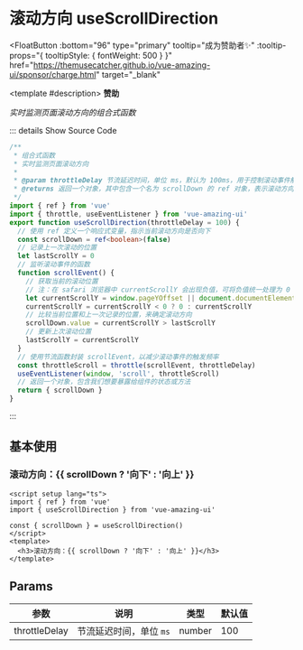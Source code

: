 # 滚动方向 useScrollDirection

<FloatButton
  :bottom="96"
  type="primary"
  tooltip="成为赞助者✨"
  :tooltip-props="{
    tooltipStyle: {
      fontWeight: 500
    }
  }"
  href="https://themusecatcher.github.io/vue-amazing-ui/sponsor/charge.html"
  target="_blank"
>
  <template #description>
    <span style="font-size: 14px; font-weight: 600;">赞助</span>
  </template>
</FloatButton>
<BackTop />
<Watermark fullscreen content="Vue Amazing UI" />

*实时监测页面滚动方向的组合式函数*

::: details Show Source Code

```ts
/**
 * 组合式函数
 * 实时监测页面滚动方向
 *
 * @param throttleDelay 节流延迟时间，单位 ms，默认为 100ms，用于控制滚动事件触发的频率
 * @returns 返回一个对象，其中包含一个名为 scrollDown 的 ref 对象，表示滚动方向是否向下
 */
import { ref } from 'vue'
import { throttle, useEventListener } from 'vue-amazing-ui'
export function useScrollDirection(throttleDelay = 100) {
  // 使用 ref 定义一个响应式变量，指示当前滚动方向是否向下
  const scrollDown = ref<boolean>(false)
  // 记录上一次滚动的位置
  let lastScrollY = 0
  // 监听滚动事件的函数
  function scrollEvent() {
    // 获取当前的滚动位置
    // 注：在 safari 浏览器中 currentScrollY 会出现负值，可将负值统一处理为 0 来和 google 浏览器行为统一
    let currentScrollY = window.pageYOffset || document.documentElement.scrollTop
    currentScrollY = currentScrollY < 0 ? 0 : currentScrollY
    // 比较当前位置和上一次记录的位置，来确定滚动方向
    scrollDown.value = currentScrollY > lastScrollY
    // 更新上次滚动位置
    lastScrollY = currentScrollY
  }
  // 使用节流函数封装 scrollEvent，以减少滚动事件的触发频率
  const throttleScroll = throttle(scrollEvent, throttleDelay)
  useEventListener(window, 'scroll', throttleScroll)
  // 返回一个对象，包含我们想要暴露给组件的状态或方法
  return { scrollDown }
}
```

:::

<script setup lang="ts">
import { ref } from 'vue'
import { useScrollDirection } from 'vue-amazing-ui'

const { scrollDown } = useScrollDirection()
</script>

## 基本使用

<h3>滚动方向：{{ scrollDown ? '向下' : '向上' }}</h3>

```vue
<script setup lang="ts">
import { ref } from 'vue'
import { useScrollDirection } from 'vue-amazing-ui'

const { scrollDown } = useScrollDirection()
</script>
<template>
  <h3>滚动方向：{{ scrollDown ? '向下' : '向上' }}</h3>
</template>
```

## Params

参数 | 说明 | 类型 | 默认值
-- | -- | -- | --
throttleDelay | 节流延迟时间，单位 `ms` | number | 100
